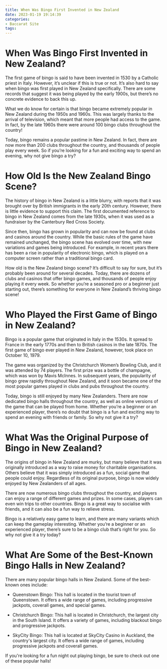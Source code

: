 ```yaml
---
title: When Was Bingo First Invented in New Zealand 
date: 2023-01-19 19:14:39
categories:
- Baccarat Site
tags:
---
```



#  When Was Bingo First Invented in New Zealand? 

The first game of bingo is said to have been invented in 1530 by a Catholic priest in Italy. However, it’s unclear if this is true or not. It’s also hard to say when bingo was first played in New Zealand specifically. There are some records that suggest it was being played by the early 1900s, but there’s no concrete evidence to back this up. 

What we do know for certain is that bingo became extremely popular in New Zealand during the 1950s and 1960s. This was largely thanks to the arrival of television, which meant that more people had access to the game. In fact, by the late 1960s there were around 100 bingo clubs throughout the country! 

Today, bingo remains a popular pastime in New Zealand. In fact, there are now more than 200 clubs throughout the country, and thousands of people play every week. So if you’re looking for a fun and exciting way to spend an evening, why not give bingo a try?

#  How Old Is the New Zealand Bingo Scene? 

The history of bingo in New Zealand is a little blurry, with reports that it was brought over by British immigrants in the early 20th century. However, there is little evidence to support this claim. The first documented reference to bingo in New Zealand comes from the late 1930s, when it was used as a fundraiser by the Canterbury Red Cross Society.

Since then, bingo has grown in popularity and can now be found at clubs and casinos around the country. While the basic rules of the game have remained unchanged, the bingo scene has evolved over time, with new variations and games being introduced. For example, in recent years there has been a rise in popularity of electronic bingo, which is played on a computer screen rather than a traditional bingo card.

How old is the New Zealand bingo scene? It’s difficult to say for sure, but it’s probably been around for several decades. Today, there are dozens of clubs and casinos that offer bingo games, and thousands of people enjoy playing it every week. So whether you’re a seasoned pro or a beginner just starting out, there’s something for everyone in New Zealand’s thriving bingo scene!

#  Who Played the First Game of Bingo in New Zealand? 

Bingo is a popular game that originated in Italy in the 1530s. It spread to France in the early 1770s and then to British casinos in the late 1870s. The first game of bingo ever played in New Zealand, however, took place on October 10, 1979.

The game was organized by the Christchurch Women’s Bowling Club, and it was attended by 74 players. The first prize was a bottle of champagne, which was won by Mavis McInnes. In subsequent years, the popularity of bingo grew rapidly throughout New Zealand, and it soon became one of the most popular games played in clubs and pubs throughout the country.

Today, bingo is still enjoyed by many New Zealanders. There are now dedicated bingo halls throughout the country, as well as online versions of the game that can be played from home. Whether you’re a beginner or an experienced player, there’s no doubt that bingo is a fun and exciting way to spend an evening with friends or family. So why not give it a try?

#  What Was the Original Purpose of Bingo in New Zealand? 

The origins of bingo in New Zealand are murky, but many believe that it was originally introduced as a way to raise money for charitable organisations. Others believe that it was simply introduced as a fun, social game that people could enjoy. Regardless of its original purpose, bingo is now widely enjoyed by New Zealanders of all ages.

There are now numerous bingo clubs throughout the country, and players can enjoy a range of different games and prizes. In some cases, players can even win trips to other countries. Bingo is a great way to socialise with friends, and it can also be a fun way to relieve stress.

Bingo is a relatively easy game to learn, and there are many variants which can keep the gameplay interesting. Whether you’re a beginner or an experienced player, there’s sure to be a bingo club that’s right for you. So why not give it a try today?

#  What Are Some of the Best-Known Bingo Halls in New Zealand?

There are many popular bingo halls in New Zealand. Some of the best-known ones include:

* Queenstown Bingo: This hall is located in the tourist town of Queenstown. It offers a wide range of games, including progressive jackpots, coverall games, and special games.

* Christchurch Bingo: This hall is located in Christchurch, the largest city in the South Island. It offers a variety of games, including blackout bingo and progressive jackpots.

* SkyCity Bingo: This hall is located at SkyCity Casino in Auckland, the country's largest city. It offers a wide range of games, including progressive jackpots and coverall games.

If you're looking for a fun night out playing bingo, be sure to check out one of these popular halls!